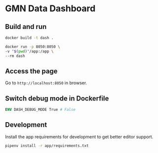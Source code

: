 # GMN Data Dashboard

## Build and run

```sh
docker build -t dash .

docker run -p 8050:8050 \
-v "$(pwd)"/app:/app \
--rm dash
```

## Access the page

Go to `http://localhost:8050` in browser.

## Switch debug mode in Dockerfile

```dockerfile
ENV DASH_DEBUG_MODE True # False
```

## Development

Install the app requirements for development to get better editor support.

```sh
pipenv install -r app/requirements.txt
```
